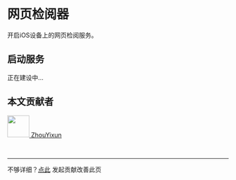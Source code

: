 # 网页检阅器

开启iOS设备上的网页检阅服务。

## 启动服务

正在建设中...

## 本文贡献者
<div class="cont">
<a href="https://github.com/ZhouYixun" target="_blank">
<img src="https://avatars.githubusercontent.com/u/56339314?v=4" width="50"/>
<span>ZhouYixun</span>
</a>
</div>


&nbsp;
&nbsp;
***
不够详细？[点此](https://github.com/SonicCloudOrg/sonic-offical-website/edit/main/src/markdown/sib/sib-webinspector.md) 发起贡献改善此页
